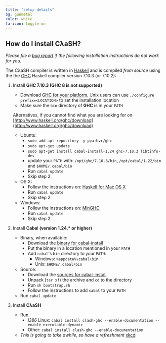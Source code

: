 ```yaml
---
title: "setup details"
bg: gunmetal
color: white
fa-icon: toggle-on
---
```


## How do I install CλaSH?

_Please file a [bug report](https://github.com/clash-lang/clash-lang.github.io/issues) if the following installation instructions do not work for you._

The CλaSH compiler is written in [Haskell](http://haskell.org) and is compiled _from source_ using the the [GHC](http://haskell.org/ghc) Haskell compiler version 7.10.3 (or 7.10.2):

1. Install __GHC 7.10.3 (GHC 8 is not supported)__

    - Download [GHC for your platform](https://www.haskell.org/ghc/download_ghc_7_10_3).
      Unix users can use `./configure prefix=<LOCATION>` to set the installation location
    - Make sure the `bin` directory of __GHC__ is in your `PATH`

    Alternatives, if you cannot find what you are looking for on [http://www.haskell.org/ghc/download](http://www.haskell.org/ghc/download)

    - Ubuntu:
       - `sudo add-apt-repository -y ppa:hvr/ghc`
       - `sudo apt-get update`
       - `sudo apt-get install cabal-install-1.24 ghc-7.10.3 libtinfo-dev`
       - update your `PATH` with: `/opt/ghc/7.10.3/bin`, `/opt/cabal/1.22/bin` and `$HOME/.cabal/bin`
       - Run `cabal update`
       - Skip step 2.
    - OS X:
       - Follow the instructions on: [Haskell for Mac OS X](https://ghcformacosx.github.io/)
       - Run `cabal update`
       - Skip step 2.
    - Windows:
       - Follow the instructions on: [MinGHC](https://github.com/fpco/minghc#using-the-legacy-installer)
       - Run `cabal update`
       - Skip step 2.

2. Install __Cabal (version 1.24.* or higher)__

    - Binary, when available:
        - Download the [binary for cabal-install](http://www.haskell.org/cabal/download.html)
        - Put the binary in a location mentioned in your `PATH`
        - Add `cabal`'s `bin` directory to your `PATH`:
            - Windows: `%appdata%\cabal\bin`
            - Unix: `$HOME/.cabal/bin`
    - Source:
        - Download the [sources for cabal-install](http://www.haskell.org/cabal/download.html)
        - Unpack (`tar xf`) the archive and `cd` to the directory
        - Run `sh bootstrap.sh`
        - Follow the instructions to add `cabal` to your `PATH`
    - Run `cabal update`

3. Install __CλaSH__
    - Run:
        - _i386_ Linux: `cabal install clash-ghc --enable-documentation --enable-executable-dynamic` 
        - Other: `cabal install clash-ghc --enable-documentation`
    - _This is going to take awhile, so have a refreshment_ [xkcd](https://xkcd.com/303/)
